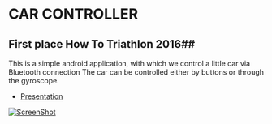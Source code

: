 # CAR CONTROLLER #    
## First place How To Triathlon 2016##

This is a simple android application, with which we control a little car via Bluetooth connection The car can be controlled either by buttons or through the gyroscope.



* [Presentation](http://prezi.com/jvet71qyipxl/?utm_campaign=share&utm_medium=copy)

[![ScreenShot](https://i.imgsafe.org/105b06f9ea.png)](https://youtu.be/ym3HKNo2N_o)